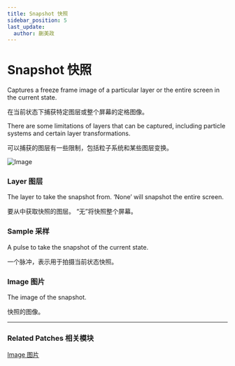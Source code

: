 ```yaml
---
title: Snapshot 快照
sidebar_position: 5
last_update:
  author: 蒯美政
---
```


# Snapshot 快照

Captures a freeze frame image of a particular layer or the entire screen in the current state.

在当前状态下捕获特定图层或整个屏幕的定格图像。

There are some limitations of layers that can be captured, including particle systems and certain layer transformations.

可以捕获的图层有一些限制，包括粒子系统和某些图层变换。

![Image](@site/static/img/docs/Utility/snapshot.png)

### Layer 图层

The layer to take the snapshot from. ‘None’ will snapshot the entire screen.

要从中获取快照的图层。 “无”将快照整个屏幕。

### Sample 采样

A pulse to take the snapshot of the current state.

一个脉冲，表示用于拍摄当前状态快照。

### Image 图片

The image of the snapshot.

快照的图像。

------

### Related Patches 相关模块

[Image 图片](./Image.md)

